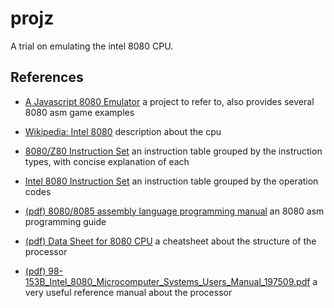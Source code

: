 # projz

A trial on emulating the intel 8080 CPU.


## References

* [A Javascript 8080 Emulator](http://bluishcoder.co.nz/js8080/)
a project to refer to, also provides several 8080 asm game examples


* [Wikipedia: Intel 8080](http://en.wikipedia.org/wiki/Intel_8080)
description about the cpu

* [8080/Z80 Instruction Set](http://nemesis.lonestar.org/computers/tandy/software/apps/m4/qd/opcodes.html)
an instruction table grouped by the instruction types, with concise explanation of each

* [Intel 8080 Instruction Set](http://pastraiser.com/cpu/i8080/i8080_opcodes.html)
an instruction table grouped by the operation codes

* [(pdf) 8080/8085 assembly language programming manual](http://bitsavers.informatik.uni-stuttgart.de/pdf/intel/MCS80/9800301D_8080_8085_Assembly_Language_Programming_Manual_May81.pdf)
an 8080 asm programming guide

* [(pdf) Data Sheet for 8080 CPU](http://www.classiccmp.org/dunfield/r/8080.pdf)
a cheatsheet about the structure of the processor

* [(pdf) 98-153B_Intel_8080_Microcomputer_Systems_Users_Manual_197509.pdf](http://bitsavers.trailing-edge.com/pdf/intel/MCS80/98-153B_Intel_8080_Microcomputer_Systems_Users_Manual_197509.pdf)
a very useful reference manual about the processor
